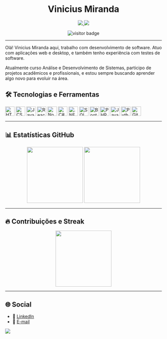 <div align="center">
  <h1>Vinicius Miranda</h1>
</div>

<p align="center">
  <a href="https://www.linkedin.com/in/vinicius-miranda-43b731260" target="_blank">
    <img src="https://img.shields.io/badge/LinkedIn-%230077B5.svg?style=for-the-badge&logo=linkedin&logoColor=white"/>
  </a>
  <a href="mailto:viniciusdeventer@gmail.com" target="_blank">
    <img src="https://img.shields.io/badge/Email-D14836?style=for-the-badge&logo=gmail&logoColor=white" />
  </a>
</p>

<p align="center">
  <img src="https://visitor-badge.laobi.icu/badge?page_id=viniciusdeventer.viniciusdeventer" alt="visitor badge"/>
</p>

---

Olá! Vinicius Miranda aqui, trabalho com desenvolvimento de software. Atuo com aplicações web e desktop, e também tenho experiência com testes de software.

Atualmente curso Análise e Desenvolvimento de Sistemas, participo de projetos acadêmicos e profissionais, e estou sempre buscando aprender algo novo para evoluir na área.

## 🛠️ Tecnologias e Ferramentas

<div align="left">
  <img src="https://cdn.jsdelivr.net/gh/devicons/devicon/icons/html5/html5-original.svg" title="HTML" width="30px"/>
  <img src="https://cdn.jsdelivr.net/gh/devicons/devicon/icons/css3/css3-original.svg" title="CSS" width="30px"/>
  <img src="https://cdn.jsdelivr.net/gh/devicons/devicon/icons/javascript/javascript-original.svg" title="JavaScript" width="30px"/>
  <img src="https://cdn.jsdelivr.net/gh/devicons/devicon/icons/react/react-original.svg" title="React" width="30px"/>
  <img src="https://cdn.jsdelivr.net/gh/devicons/devicon/icons/nodejs/nodejs-original.svg" title="Node.js" width="30px"/>
  <img src="https://cdn.jsdelivr.net/gh/devicons/devicon/icons/csharp/csharp-original.svg" title="C#" width="30px"/>
  <img src="https://cdn.jsdelivr.net/gh/devicons/devicon/icons/dot-net/dot-net-original.svg" title=".NET" width="30px"/>
  <img src="https://cdn.jsdelivr.net/gh/devicons/devicon/icons/microsoftsqlserver/microsoftsqlserver-plain.svg" title="SQL Server" width="30px"/>
  <img src="https://cdn.jsdelivr.net/gh/devicons/devicon/icons/bootstrap/bootstrap-original.svg" title="Bootstrap" width="30px"/>
  <img src="https://cdn.jsdelivr.net/gh/devicons/devicon/icons/php/php-original.svg" title="PHP" width="30px"/>
  <img src="https://cdn.jsdelivr.net/gh/devicons/devicon/icons/java/java-original.svg" title="Java" width="30px"/>
  <img src="https://cdn.jsdelivr.net/gh/devicons/devicon/icons/python/python-original.svg" title="Python" width="30px"/>
  <img src="https://cdn.jsdelivr.net/gh/devicons/devicon/icons/git/git-original.svg" title="Git" width="30px"/>
</div>

---

## 📊 Estatísticas GitHub

<div align="center">
  <img src="https://github-readme-stats.vercel.app/api?username=viniciusdeventer&theme=tokyonight&show_icons=true&hide_border=true&locale=pt-br" height="180"/>
  <img src="https://github-readme-stats.vercel.app/api/top-langs/?username=viniciusdeventer&theme=tokyonight&layout=compact&langs_count=10&hide_border=true" height="180"/>
</div>

---

## 🔥 Contribuições e Streak

<div align="center">
  <img src="https://nirzak-streak-stats.vercel.app/?user=viniciusdeventer&theme=tokyonight&hide_border=true" height="180"/>
</div>

---

## 🌐 Social

- 💼 [LinkedIn](https://www.linkedin.com/in/vinicius-miranda-43b731260)
- 📧 [E-mail](mailto:viniciusdeventer@gmail.com)

[![](https://visitcount.itsvg.in/api?id=viniciusdeventer&icon=0&color=0)](https://visitcount.itsvg.in)
